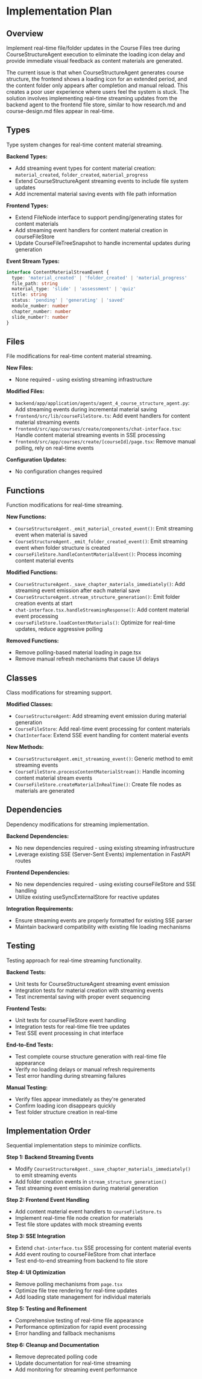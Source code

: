 # Implementation Plan

## Overview
Implement real-time file/folder updates in the Course Files tree during CourseStructureAgent execution to eliminate the loading icon delay and provide immediate visual feedback as content materials are generated.

The current issue is that when CourseStructureAgent generates course structure, the frontend shows a loading icon for an extended period, and the content folder only appears after completion and manual reload. This creates a poor user experience where users feel the system is stuck. The solution involves implementing real-time streaming updates from the backend agent to the frontend file store, similar to how research.md and course-design.md files appear in real-time.

## Types
Type system changes for real-time content material streaming.

**Backend Types:**
- Add streaming event types for content material creation: `material_created`, `folder_created`, `material_progress`
- Extend CourseStructureAgent streaming events to include file system updates
- Add incremental material saving events with file path information

**Frontend Types:**
- Extend FileNode interface to support pending/generating states for content materials
- Add streaming event handlers for content material creation in courseFileStore
- Update CourseFileTreeSnapshot to handle incremental updates during generation

**Event Stream Types:**
```typescript
interface ContentMaterialStreamEvent {
  type: 'material_created' | 'folder_created' | 'material_progress'
  file_path: string
  material_type: 'slide' | 'assessment' | 'quiz'
  title: string
  status: 'pending' | 'generating' | 'saved'
  module_number: number
  chapter_number: number
  slide_number?: number
}
```

## Files
File modifications for real-time content material streaming.

**New Files:**
- None required - using existing streaming infrastructure

**Modified Files:**
- `backend/app/application/agents/agent_4_course_structure_agent.py`: Add streaming events during incremental material saving
- `frontend/src/lib/courseFileStore.ts`: Add event handlers for content material streaming events
- `frontend/src/app/courses/create/components/chat-interface.tsx`: Handle content material streaming events in SSE processing
- `frontend/src/app/courses/create/[courseId]/page.tsx`: Remove manual polling, rely on real-time events

**Configuration Updates:**
- No configuration changes required

## Functions
Function modifications for real-time streaming.

**New Functions:**
- `CourseStructureAgent._emit_material_created_event()`: Emit streaming event when material is saved
- `CourseStructureAgent._emit_folder_created_event()`: Emit streaming event when folder structure is created
- `courseFileStore.handleContentMaterialEvent()`: Process incoming content material events

**Modified Functions:**
- `CourseStructureAgent._save_chapter_materials_immediately()`: Add streaming event emission after each material save
- `CourseStructureAgent.stream_structure_generation()`: Emit folder creation events at start
- `chat-interface.tsx.handleStreamingResponse()`: Add content material event processing
- `courseFileStore.loadContentMaterials()`: Optimize for real-time updates, reduce aggressive polling

**Removed Functions:**
- Remove polling-based material loading in page.tsx
- Remove manual refresh mechanisms that cause UI delays

## Classes
Class modifications for streaming support.

**Modified Classes:**
- `CourseStructureAgent`: Add streaming event emission during material generation
- `CourseFileStore`: Add real-time event processing for content materials
- `ChatInterface`: Extend SSE event handling for content material events

**New Methods:**
- `CourseStructureAgent.emit_streaming_event()`: Generic method to emit streaming events
- `CourseFileStore.processContentMaterialStream()`: Handle incoming content material stream events
- `CourseFileStore.createMaterialInRealTime()`: Create file nodes as materials are generated

## Dependencies
Dependency modifications for streaming implementation.

**Backend Dependencies:**
- No new dependencies required - using existing streaming infrastructure
- Leverage existing SSE (Server-Sent Events) implementation in FastAPI routes

**Frontend Dependencies:**
- No new dependencies required - using existing courseFileStore and SSE handling
- Utilize existing useSyncExternalStore for reactive updates

**Integration Requirements:**
- Ensure streaming events are properly formatted for existing SSE parser
- Maintain backward compatibility with existing file loading mechanisms

## Testing
Testing approach for real-time streaming functionality.

**Backend Tests:**
- Unit tests for CourseStructureAgent streaming event emission
- Integration tests for material creation with streaming events
- Test incremental saving with proper event sequencing

**Frontend Tests:**
- Unit tests for courseFileStore event handling
- Integration tests for real-time file tree updates
- Test SSE event processing in chat interface

**End-to-End Tests:**
- Test complete course structure generation with real-time file appearance
- Verify no loading delays or manual refresh requirements
- Test error handling during streaming failures

**Manual Testing:**
- Verify files appear immediately as they're generated
- Confirm loading icon disappears quickly
- Test folder structure creation in real-time

## Implementation Order
Sequential implementation steps to minimize conflicts.

**Step 1: Backend Streaming Events**
- Modify `CourseStructureAgent._save_chapter_materials_immediately()` to emit streaming events
- Add folder creation events in `stream_structure_generation()`
- Test streaming event emission during material generation

**Step 2: Frontend Event Handling**
- Add content material event handlers to `courseFileStore.ts`
- Implement real-time file node creation for materials
- Test file store updates with mock streaming events

**Step 3: SSE Integration**
- Extend `chat-interface.tsx` SSE processing for content material events
- Add event routing to courseFileStore from chat interface
- Test end-to-end streaming from backend to file store

**Step 4: UI Optimization**
- Remove polling mechanisms from `page.tsx`
- Optimize file tree rendering for real-time updates
- Add loading state management for individual materials

**Step 5: Testing and Refinement**
- Comprehensive testing of real-time file appearance
- Performance optimization for rapid event processing
- Error handling and fallback mechanisms

**Step 6: Cleanup and Documentation**
- Remove deprecated polling code
- Update documentation for real-time streaming
- Add monitoring for streaming event performance

